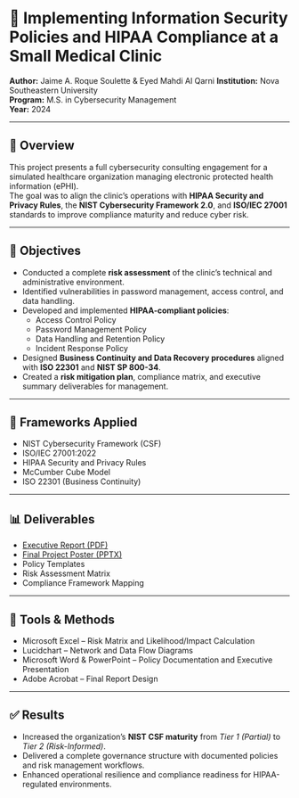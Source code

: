 # 🏥 Implementing Information Security Policies and HIPAA Compliance at a Small Medical Clinic

**Author:** Jaime A. Roque Soulette & Eyed Mahdi Al Qarni 
**Institution:** Nova Southeastern University  
**Program:** M.S. in Cybersecurity Management  
**Year:** 2024  

---

## 📘 Overview  
This project presents a full cybersecurity consulting engagement for a simulated healthcare organization managing electronic protected health information (ePHI).  
The goal was to align the clinic’s operations with **HIPAA Security and Privacy Rules**, the **NIST Cybersecurity Framework 2.0**, and **ISO/IEC 27001** standards to improve compliance maturity and reduce cyber risk.

---

## 🎯 Objectives  
- Conducted a complete **risk assessment** of the clinic’s technical and administrative environment.  
- Identified vulnerabilities in password management, access control, and data handling.  
- Developed and implemented **HIPAA-compliant policies**:  
  - Access Control Policy  
  - Password Management Policy  
  - Data Handling and Retention Policy  
  - Incident Response Policy  
- Designed **Business Continuity and Data Recovery procedures** aligned with **ISO 22301** and **NIST SP 800-34**.  
- Created a **risk mitigation plan**, compliance matrix, and executive summary deliverables for management.

---

## 🧩 Frameworks Applied  
- NIST Cybersecurity Framework (CSF)  
- ISO/IEC 27001:2022  
- HIPAA Security and Privacy Rules  
- McCumber Cube Model  
- ISO 22301 (Business Continuity)  

---

## 📊 Deliverables  
- [Executive Report (PDF)](./ISEC695_5_ExecReport.pdf)  
- [Final Project Poster (PPTX)](./ISEC695_5_FinalProjectPoster.pdf)
- Policy Templates  
- Risk Assessment Matrix  
- Compliance Framework Mapping  

---

## 🧠 Tools & Methods  
- Microsoft Excel – Risk Matrix and Likelihood/Impact Calculation  
- Lucidchart – Network and Data Flow Diagrams  
- Microsoft Word & PowerPoint – Policy Documentation and Executive Presentation  
- Adobe Acrobat – Final Report Design  

---

## ✅ Results  
- Increased the organization’s **NIST CSF maturity** from *Tier 1 (Partial)* to *Tier 2 (Risk-Informed)*.  
- Delivered a complete governance structure with documented policies and risk management workflows.  
- Enhanced operational resilience and compliance readiness for HIPAA-regulated environments.  

